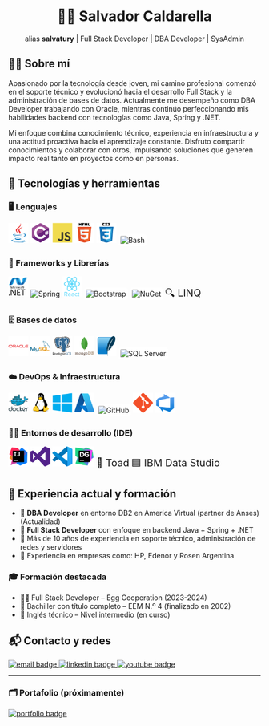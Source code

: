 <h1 align="center">👨‍💻 Salvador Caldarella</h1>
<p align="center">alias <strong>salvatury</strong> | Full Stack Developer | DBA Developer | SysAdmin</p>

## 🧑‍💻 Sobre mí

Apasionado por la tecnología desde joven, mi camino profesional comenzó en el soporte técnico y evolucionó hacia el desarrollo Full Stack y la administración de bases de datos. Actualmente me desempeño como DBA Developer trabajando con Oracle, mientras continúo perfeccionando mis habilidades backend con tecnologías como Java, Spring y .NET.

Mi enfoque combina conocimiento técnico, experiencia en infraestructura y una actitud proactiva hacia el aprendizaje constante. Disfruto compartir conocimientos y colaborar con otros, impulsando soluciones que generen impacto real tanto en proyectos como en personas.

## 🧰 Tecnologías y herramientas

### 🖥️ Lenguajes
<p>
  <img src="https://raw.githubusercontent.com/devicons/devicon/master/icons/java/java-original.svg" alt="Java" width="40" height="40"/>
  <img src="https://raw.githubusercontent.com/devicons/devicon/master/icons/csharp/csharp-original.svg" alt="C#" width="40" height="40"/>
  <img src="https://raw.githubusercontent.com/devicons/devicon/master/icons/javascript/javascript-original.svg" alt="JavaScript" width="40" height="40"/>
  <img src="https://raw.githubusercontent.com/devicons/devicon/master/icons/html5/html5-original-wordmark.svg" alt="HTML5" width="40" height="40"/>
  <img src="https://raw.githubusercontent.com/devicons/devicon/master/icons/css3/css3-original-wordmark.svg" alt="CSS3" width="40" height="40"/>
  <img src="https://cdn.jsdelivr.net/gh/devicons/devicon/icons/bash/bash-original.svg" alt="Bash" width="40" height="40" style="background-color:white; border-radius:6px; padding:4px"/>
</p>

### 🔧 Frameworks y Librerías
<p>
  <img src="https://raw.githubusercontent.com/devicons/devicon/master/icons/dot-net/dot-net-original-wordmark.svg" alt=".NET" width="40" height="40"/>
  <img src="https://www.vectorlogo.zone/logos/springio/springio-icon.svg" alt="Spring" width="40" height="40"/>
  <img src="https://raw.githubusercontent.com/devicons/devicon/master/icons/react/react-original-wordmark.svg" alt="React" width="40" height="40"/>
  <img src="https://cdn.jsdelivr.net/gh/devicons/devicon/icons/bootstrap/bootstrap-plain.svg" alt="Bootstrap" width="40" height="40" style="background-color:white; border-radius:6px; padding:4px"/>
  <img src="https://upload.wikimedia.org/wikipedia/commons/thumb/3/3c/NuGet_Project_Logo.svg/512px-NuGet_Project_Logo.svg.png" alt="NuGet" width="40" height="40" style="background-color:white; border-radius:6px; padding:4px"/>
  <span style="font-size: 1.25rem">🔍 LINQ</span>
</p>

### 🗄️ Bases de datos
<p>
  <img src="https://raw.githubusercontent.com/devicons/devicon/master/icons/oracle/oracle-original.svg" alt="Oracle" width="40" height="40"/>
  <img src="https://raw.githubusercontent.com/devicons/devicon/master/icons/mysql/mysql-original-wordmark.svg" alt="MySQL" width="40" height="40"/>
  <img src="https://raw.githubusercontent.com/devicons/devicon/master/icons/postgresql/postgresql-original-wordmark.svg" alt="PostgreSQL" width="40" height="40"/>
  <img src="https://raw.githubusercontent.com/devicons/devicon/master/icons/mongodb/mongodb-original-wordmark.svg" alt="MongoDB" width="40" height="40"/>
  <img src="https://raw.githubusercontent.com/devicons/devicon/master/icons/sqlite/sqlite-original.svg" alt="SQLite" width="40" height="40"/>
  <img src="https://cdn.jsdelivr.net/gh/devicons/devicon/icons/microsoftsqlserver/microsoftsqlserver-plain.svg" alt="SQL Server" width="40" height="40" style="background-color:white; border-radius:6px; padding:4px"/>
</p>

### ☁️ DevOps & Infraestructura
<p>
  <img src="https://raw.githubusercontent.com/devicons/devicon/master/icons/docker/docker-original-wordmark.svg" alt="Docker" width="40" height="40"/>
  <img src="https://raw.githubusercontent.com/devicons/devicon/master/icons/linux/linux-original.svg" alt="Linux" width="40" height="40"/>
  <img src="https://raw.githubusercontent.com/devicons/devicon/master/icons/windows8/windows8-original.svg" alt="Windows Server" width="40" height="40"/>
  <img src="https://raw.githubusercontent.com/devicons/devicon/master/icons/azure/azure-original.svg" alt="Azure" width="40" height="40"/>
  <img src="https://cdn.jsdelivr.net/gh/devicons/devicon/icons/github/github-original.svg" alt="GitHub" width="40" height="40" style="background-color:white; border-radius:6px; padding:4px"/>
  <img src="https://raw.githubusercontent.com/devicons/devicon/master/icons/git/git-original.svg" alt="Git" width="40" height="40"/>
  <img src="https://raw.githubusercontent.com/devicons/devicon/master/icons/azuredevops/azuredevops-original.svg" alt="Azure DevOps" width="40" height="40"/>
</p>

### 🧑‍💻 Entornos de desarrollo (IDE)
<p>
  <img src="https://raw.githubusercontent.com/devicons/devicon/master/icons/intellij/intellij-original.svg" alt="IntelliJ IDEA" width="40" height="40"/>
  <img src="https://raw.githubusercontent.com/devicons/devicon/master/icons/visualstudio/visualstudio-plain.svg" alt="Visual Studio" width="40" height="40"/>
  <img src="https://raw.githubusercontent.com/devicons/devicon/master/icons/vscode/vscode-original.svg" alt="VS Code" width="40" height="40"/>
  <img src="https://raw.githubusercontent.com/devicons/devicon/master/icons/datagrip/datagrip-original.svg" alt="DataGrip" width="40" height="40"/>
  <span style="font-size: 1.25rem">🐸 Toad</span>
  <span style="font-size: 1.25rem">🟦 IBM Data Studio</span>
</p>

## 📌 Experiencia actual y formación

- 🎯 **DBA Developer** en entorno DB2 en America Virtual (partner de Anses) (Actualidad)
- 🧱 **Full Stack Developer** con enfoque en backend Java + Spring + .NET
- 🧰 Más de 10 años de experiencia en soporte técnico, administración de redes y servidores
- 🏢 Experiencia en empresas como: HP, Edenor y Rosen Argentina

### 🎓 Formación destacada

- 🧑‍💻 Full Stack Developer – Egg Cooperation (2023-2024)
- 🧠 Bachiller con título completo – EEM N.º 4 (finalizado en 2002)
- 📘 Inglés técnico – Nivel intermedio (en curso)

## 📬 Contacto y redes

<p align="left">
  <a href="mailto:s.caldarella82@gmail.com">
    <img src="https://img.shields.io/badge/Gmail-s.caldarella82@gmail.com-D14836?style=for-the-badge&logo=gmail&logoColor=white" alt="email badge"/>
  </a>
  <a href="https://www.linkedin.com/in/salvadorcaldarella82/" target="_blank">
    <img src="https://img.shields.io/badge/LinkedIn-Salvador%20Caldarella-0077B5?style=for-the-badge&logo=linkedin&logoColor=white" alt="linkedin badge"/>
  </a>
  <a href="https://www.youtube.com/@salvatury" target="_blank">
    <img src="https://img.shields.io/badge/Youtube-salvatury-FF0000?style=for-the-badge&logo=youtube&logoColor=white" alt="youtube badge"/>
  </a>
</p>

---

### 🗂️ Portafolio (próximamente)

<a href="#">
  <img src="https://img.shields.io/badge/Portafolio-Próximamente-informational?style=for-the-badge&logo=github" alt="portfolio badge"/>
</a>
